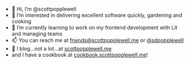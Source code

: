 - 👋 Hi, I’m @scottpopplewell
- 👀 I’m interested in delivering excellent software quickly, gardening and cooking
- 🌱 I’m currently learning to work on my frontend development with Lit and managing teams
- 📫 You can reach me at friends@scottpopplewell.me or [@sdpopplewell](https://twitter.com/sdpopplewell)
- 📝 I blog...not a lot...at [scottpopplewell.me](https://scottpopplewell.me/)
- and I have a cookbook at [cookbook.scottpopplewell.me](https://cookbook.scottpopplewell.me/)!
